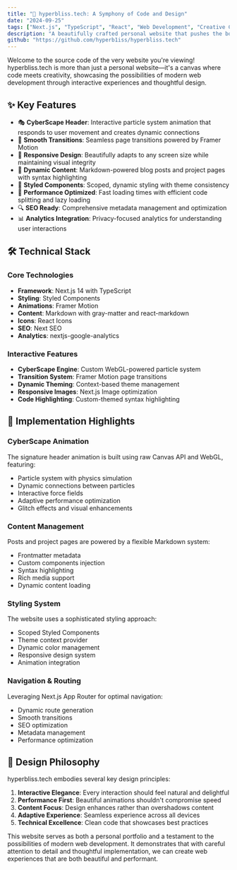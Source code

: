 ```yaml
---
title: "🌠 hyperbliss.tech: A Symphony of Code and Design"
date: "2024-09-25"
tags: ["Next.js", "TypeScript", "React", "Web Development", "Creative Coding"]
description: "A beautifully crafted personal website that pushes the boundaries of web development, featuring interactive animations, dynamic content, and seamless user experiences."
github: "https://github.com/hyperb1iss/hyperbliss.tech"
---
```


Welcome to the source code of the very website you're viewing! hyperbliss.tech is more than just a personal website—it's a canvas where code meets creativity, showcasing the possibilities of modern web development through interactive experiences and thoughtful design.

## ✨ Key Features

- 🎭 **CyberScape Header**: Interactive particle system animation that responds to user movement and creates dynamic connections
- 🔄 **Smooth Transitions**: Seamless page transitions powered by Framer Motion
- 📱 **Responsive Design**: Beautifully adapts to any screen size while maintaining visual integrity
- 📝 **Dynamic Content**: Markdown-powered blog posts and project pages with syntax highlighting
- 🎨 **Styled Components**: Scoped, dynamic styling with theme consistency
- 🚀 **Performance Optimized**: Fast loading times with efficient code splitting and lazy loading
- 🔍 **SEO Ready**: Comprehensive metadata management and optimization
- 📊 **Analytics Integration**: Privacy-focused analytics for understanding user interactions

## 🛠️ Technical Stack

### Core Technologies

- **Framework**: Next.js 14 with TypeScript
- **Styling**: Styled Components
- **Animations**: Framer Motion
- **Content**: Markdown with gray-matter and react-markdown
- **Icons**: React Icons
- **SEO**: Next SEO
- **Analytics**: nextjs-google-analytics

### Interactive Features

- **CyberScape Engine**: Custom WebGL-powered particle system
- **Transition System**: Framer Motion page transitions
- **Dynamic Theming**: Context-based theme management
- **Responsive Images**: Next.js Image optimization
- **Code Highlighting**: Custom-themed syntax highlighting

## 💫 Implementation Highlights

### CyberScape Animation

The signature header animation is built using raw Canvas API and WebGL, featuring:

- Particle system with physics simulation
- Dynamic connections between particles
- Interactive force fields
- Adaptive performance optimization
- Glitch effects and visual enhancements

### Content Management

Posts and project pages are powered by a flexible Markdown system:

- Frontmatter metadata
- Custom components injection
- Syntax highlighting
- Rich media support
- Dynamic content loading

### Styling System

The website uses a sophisticated styling approach:

- Scoped Styled Components
- Theme context provider
- Dynamic color management
- Responsive design system
- Animation integration

### Navigation & Routing

Leveraging Next.js App Router for optimal navigation:

- Dynamic route generation
- Smooth transitions
- SEO optimization
- Metadata management
- Performance optimization

## 🎯 Design Philosophy

hyperbliss.tech embodies several key design principles:

1. **Interactive Elegance**: Every interaction should feel natural and delightful
2. **Performance First**: Beautiful animations shouldn't compromise speed
3. **Content Focus**: Design enhances rather than overshadows content
4. **Adaptive Experience**: Seamless experience across all devices
5. **Technical Excellence**: Clean code that showcases best practices

This website serves as both a personal portfolio and a testament to the possibilities of modern web development. It demonstrates that with careful attention to detail and thoughtful implementation, we can create web experiences that are both beautiful and performant.

